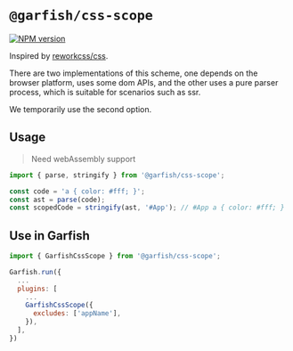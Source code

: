 # `@garfish/css-scope`

[![NPM version](https://img.shields.io/npm/v/@garfish/css-scope.svg?style=flat-square)](https://www.npmjs.com/package/@garfish/css-scope)

Inspired by [reworkcss/css](https://github.com/reworkcss/css).

There are two implementations of this scheme, one depends on the browser platform, uses some dom APIs, and the other uses a pure parser process, which is suitable for scenarios such as ssr.

We temporarily use the second option.

## Usage

> Need webAssembly support

```js
import { parse, stringify } from '@garfish/css-scope';

const code = 'a { color: #fff; }';
const ast = parse(code);
const scopedCode = stringify(ast, '#App'); // #App a { color: #fff; }
```

## Use in Garfish

```js
import { GarfishCssScope } from '@garfish/css-scope';

Garfish.run({
  ...
  plugins: [
    ...
    GarfishCssScope({
      excludes: ['appName'],
    }),
  ],
})
```
